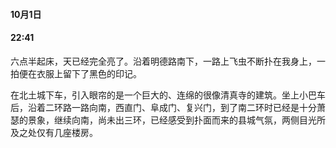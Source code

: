 #### 10月1日
#### 22:41

六点半起床，天已经完全亮了。沿着明德路南下，一路上飞虫不断扑在我身上，一拍便在衣服上留下了黑色的印记。

在北土城下车，引入眼帘的是一个巨大的、连绵的很像清真寺的建筑。坐上小巴车后，沿着二环路一路向南，西直门、阜成门、复兴门，到了南二环时已经是十分萧瑟的景象，继续向南，尚未出三环，已经感受到扑面而来的县城气氛，两侧目光所及之处仅有几座楼房。
